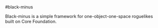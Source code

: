 #black-minus

Black-minus is a simple framework for one-object-one-space roguelikes built on Core Foundation.